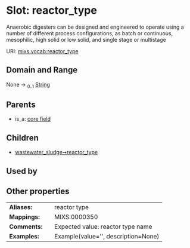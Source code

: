 
# Slot: reactor_type


Anaerobic digesters can be designed and engineered to operate using a number of different process configurations, as batch or continuous, mesophilic, high solid or low solid, and single stage or multistage

URI: [mixs.vocab:reactor_type](https://w3id.org/mixs/vocab/reactor_type)


## Domain and Range

None &#8594;  <sub>0..1</sub> [String](types/String.md)

## Parents

 *  is_a: [core field](core_field.md)

## Children

 *  [wastewater_sludge➞reactor_type](wastewater_sludge_reactor_type.md)

## Used by


## Other properties

|  |  |  |
| --- | --- | --- |
| **Aliases:** | | reactor type |
| **Mappings:** | | MIXS:0000350 |
| **Comments:** | | Expected value: reactor type name |
| **Examples:** | | Example(value='', description=None) |

